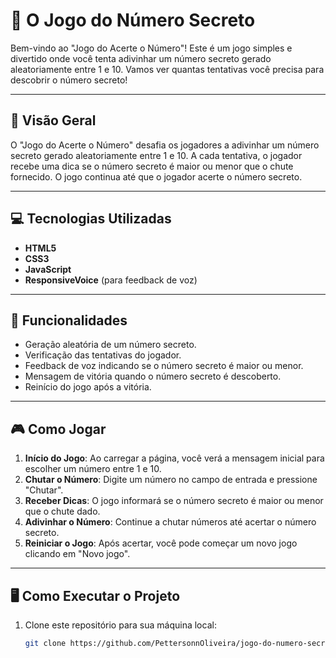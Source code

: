 # 🎯 O Jogo do Número Secreto  
Bem-vindo ao "Jogo do Acerte o Número"! Este é um jogo simples e divertido onde você tenta adivinhar um número secreto gerado aleatoriamente entre 1 e 10. Vamos ver quantas tentativas você precisa para descobrir o número secreto!  

---

## 🌟 **Visão Geral**  
O "Jogo do Acerte o Número" desafia os jogadores a adivinhar um número secreto gerado aleatoriamente entre 1 e 10. A cada tentativa, o jogador recebe uma dica se o número secreto é maior ou menor que o chute fornecido. O jogo continua até que o jogador acerte o número secreto.  

---

## 💻 **Tecnologias Utilizadas**  
- **HTML5**  
- **CSS3**  
- **JavaScript**  
- **ResponsiveVoice** (para feedback de voz)  

---

## 🚀 **Funcionalidades**  
- Geração aleatória de um número secreto.  
- Verificação das tentativas do jogador.  
- Feedback de voz indicando se o número secreto é maior ou menor.  
- Mensagem de vitória quando o número secreto é descoberto.  
- Reinício do jogo após a vitória.  

---

## 🎮 **Como Jogar**  
1. **Início do Jogo**: Ao carregar a página, você verá a mensagem inicial para escolher um número entre 1 e 10.  
2. **Chutar o Número**: Digite um número no campo de entrada e pressione "Chutar".  
3. **Receber Dicas**: O jogo informará se o número secreto é maior ou menor que o chute dado.  
4. **Adivinhar o Número**: Continue a chutar números até acertar o número secreto.  
5. **Reiniciar o Jogo**: Após acertar, você pode começar um novo jogo clicando em "Novo jogo".  

---

## 🖥️ **Como Executar o Projeto**  
1. Clone este repositório para sua máquina local:  
   ```bash  
   git clone https://github.com/PettersonnOliveira/jogo-do-numero-secreto.git
